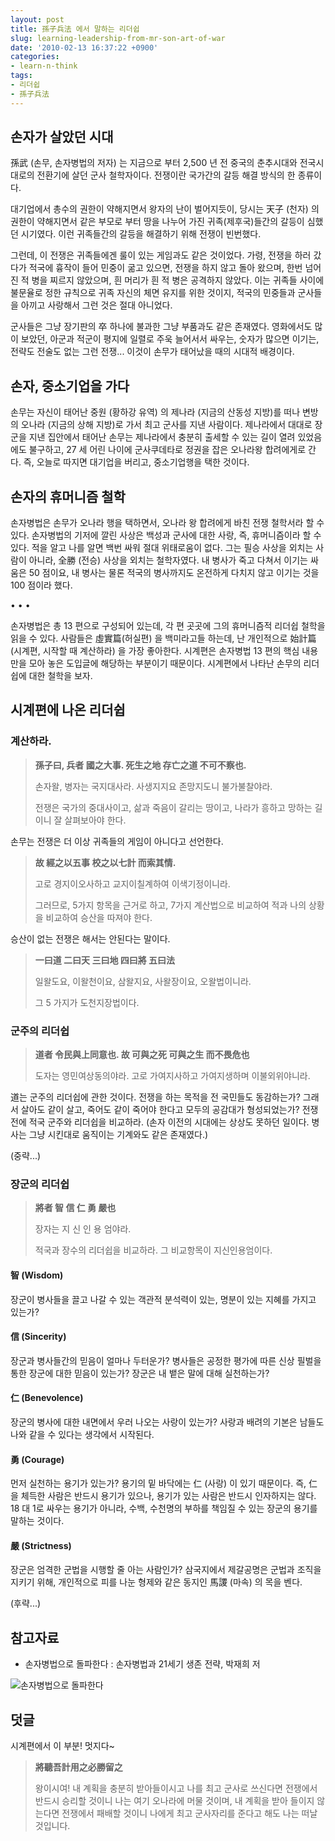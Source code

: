 ```yaml
---
layout: post
title: 孫子兵法 에서 말하는 리더쉽
slug: learning-leadership-from-mr-son-art-of-war
date: '2010-02-13 16:37:22 +0900'
categories:
- learn-n-think
tags:
- 리더쉽
- 孫子兵法
---
```


## 손자가 살았던 시대

孫武 (손무, 손자병법의 저자) 는 지금으로 부터 2,500 년 전 중국의 춘추시대와 전국시대로의 전환기에 살던 군사 철학자이다. 전쟁이란 국가간의 갈등 해결 방식의 한 종류이다.

대기업에서 총수의 권한이 약해지면서 왕자의 난이 벌어지듯이, 당시는 天子 (천자) 의 권한이 약해지면서 같은 부모로 부터 땅을 나누어 가진 귀족(제후국)들간의 갈등이 심했던 시기였다. 이런 귀족들간의 갈등을 해결하기 위해 전쟁이 빈번했다. 

그런데, 이 전쟁은 귀족들에겐 룰이 있는 게임과도 같은 것이었다. 가령, 전쟁을 하러 갔다가 적국에 흉작이 들어 민중이 굶고 있으면, 전쟁을 하지 않고 돌아 왔으며, 한번 넘어진 적 병을 찌르지 않았으며, 흰 머리가 흰 적 병은 공격하지 않았다. 이는 귀족들 사이에 불문율로 정한 규칙으로 귀족 자신의 체면 유지를 위한 것이지, 적국의 민중들과 군사들을 아끼고 사랑해서 그런 것은 절대 아니었다. 

군사들은 그냥 장기판의 卒 하나에 불과한 그냥 부품과도 같은 존재였다. 영화에서도 많이 보았던, 아군과 적군이 평지에 일렬로 주욱 늘어서서 싸우는, 숫자가 많으면 이기는, 전략도 전술도 없는 그런 전쟁... 이것이 손무가 태어났을 때의 시대적 배경이다.

## 손자, 중소기업을 가다

손무는 자신이 태어난 중원 (황하강 유역) 의 제나라 (지금의 산동성 지방)를 떠나 변방의 오나라 (지금의 상해 지방)로 가서 최고 군사를 지낸 사람이다. 제나라에서 대대로 장군을 지낸 집안에서 태어난 손무는 제나라에서 충분히 출세할 수 있는 길이 열려 있었음에도 불구하고, 27 세 어린 나이에 군사쿠데타로 정권을 잡은 오나라왕 합려에게로 간다. 즉, 오늘로 따지면 대기업을 버리고, 중소기업행을 택한 것이다.

## 손자의 휴머니즘 철학

손자병법은 손무가 오나라 행을 택하면서, 오나라 왕 합려에게 바친 전쟁 철학서라 할 수 있다. 손자병법의 기저에 깔린 사상은 백성과 군사에 대한 사랑, 즉, 휴머니즘이라 할 수 있다. 적을 알고 나를 알면 백번 싸워 절대 위태로움이 없다. 그는 필승 사상을 외치는 사람이 아니라, 全勝 (전승) 사상을 외치는 철학자였다. 내 병사가 죽고 다쳐서 이기는 싸움은 50 점이요, 내 병사는 물론 적국의 병사까지도 온전하게 다치지 않고 이기는 것을 100 점이라 했다.

<!--more-->
<div class="spacer">• • •</div>

손자병법은 총 13 편으로 구성되어 있는데, 각 편 곳곳에 그의 휴머니즘적 리더쉽 철학을 읽을 수 있다. 사람들은 虛實篇(허실편) 을 백미라고들 하는데, 난 개인적으로 始計篇 (시계편, 시작할 때 계산하라) 을 가장 좋아한다. 시계편은 손자병법 13 편의 핵심 내용만을 모아 놓은 도입글에 해당하는 부분이기 때문이다. 시계편에서 나타난 손무의 리더쉽에 대한 철학을 보자.

## 시계편에 나온 리더쉽

### 계산하라.

> **孫子曰, 兵者 國之大事. 死生之地 存亡之道 不可不察也.**
>
> 손자왈, 병자는 국지대사라. 사생지지요 존망지도니 불가불찰야라.
>
> 전쟁은 국가의 중대사이고, 삶과 죽음이 갈리는 땅이고, 나라가 흥하고 망하는 길이니 잘 살펴보아야 한다.

손무는 전쟁은 더 이상 귀족들의 게임이 아니다고 선언한다.

> **故 經之以五事 校之以七計 而索其情.**
>
> 고로 경지이오사하고 교지이칠계하여 이색기정이니라.
> 
> 그러므로, 5가지 항목을 근거로 하고, 7가지 계산법으로 비교하여 적과 나의 상황을 비교하여 승산을 따져야 한다.

승산이 없는 전쟁은 해서는 안된다는 말이다.

> **一曰道 二曰天 三曰地 四曰將 五曰法**
> 
> 일왈도요, 이왈천이요, 삼왈지요, 사왈장이요, 오왈법이니라.
> 
> 그 5 가지가 도천지장법이다.

### 군주의 리더쉽

> **道者 令民與上同意也. 故 可與之死 可與之生 而不畏危也**
> 
> 도자는 영민여상동의야라. 고로 가여지사하고 가여지생하며 이불외위야니라.

道는 군주의 리더쉽에 관한 것이다. 전쟁을 하는 목적을 전 국민들도 동감하는가? 그래서 살아도 같이 살고, 죽어도 같이 죽어야 한다고 모두의 공감대가 형성되었는가? 전쟁 전에 적국 군주와 리더쉽을 비교하라. (손자 이전의 시대에는 상상도 못하던 일이다. 병사는 그냥 시킨대로 움직이는 기계와도 같은 존재였다.) 

(중략...)

### 장군의 리더쉽

> **將者 智 信 仁 勇 嚴也**
> 
> 장자는 지 신 인 용 엄야라.
> 
> 적국과 장수의 리더쉽을 비교하라. 그 비교항목이 지신인용엄이다.

#### 智 (Wisdom)

장군이 병사들을 끌고 나갈 수 있는 객관적 분석력이 있는, 명분이 있는 지혜를 가지고 있는가?

#### 信 (Sincerity)

장군과 병사들간의 믿음이 얼마나 두터운가? 병사들은 공정한 평가에 따른 신상 필벌을 통한 장군에 대한 믿음이 있는가? 장군은 내 뱉은 말에 대해 실천하는가?

#### 仁 (Benevolence)

장군의 병사에 대한 내면에서 우러 나오는 사랑이 있는가? 사랑과 배려의 기본은 남들도 나와 같을 수 있다는 생각에서 시작된다.

#### 勇 (Courage)

먼저 실천하는 용기가 있는가? 용기의 밑 바닥에는 仁 (사랑) 이 있기 때문이다. 즉, 仁 을 체득한 사람은 반드시 용기가 있으나, 용기가 있는 사람은 반드시 인자하지는 않다. 18 대 1로 싸우는 용기가 아니라, 수백, 수천명의 부하를 책임질 수 있는 장군의 용기를 말하는 것이다.

#### 嚴 (Strictness)

장군은 엄격한 군법을 시행할 줄 아는 사람인가? 삼국지에서 제갈공명은 군법과 조직을 지키기 위해, 개인적으로 피를 나눈 형제와 같은 동지인 馬謖 (마속) 의 목을 벤다.

(후략...)

## 참고자료

- 손자병법으로 돌파한다 : 손자병법과 21세기 생존 전략, 박재희 저

![손자병법으로 돌파한다](http://image.yes24.com/goods/340640/L)

## 덧글

시계편에서 이 부분! 멋지다~

> **將聽吾計用之必勝留之**
> 
> 왕이시여! 내 계획을 충분히 받아들이시고 나를 최고 군사로 쓰신다면 전쟁에서 반드시 승리할 것이니 나는 여기 오나라에 머물 것이며, 내 계획을 받아 들이지 않는다면 전쟁에서 패배할 것이니 나에게 최고 군사자리를 준다고 해도 나는 떠날 것입니다.
